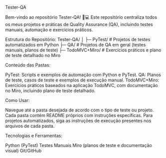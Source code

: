 Tester-QA

Bem-vindo ao repositório Tester-QA! 🧪💻
Este repositório centraliza todos os meus projetos e práticas de Quality Assurance (QA), incluindo testes manuais, automação e exercícios práticos.

Estrutura do Repositório:
Tester-QA/
│
├─ PyTest/               # Projetos de testes automatizados em Python
├─ QA/                   # Projetos de QA em geral (testes manuais, planos de teste)
├─ TodoMVC+Miro/         # Exercícios práticos e plano de teste detalhado no Miro


Conteúdo das Pastas:

PyTest: Scripts e exemplos de automação com Python e PyTest.
QA: Planos de teste, casos de teste e exemplos de execução manual.
TodoMVC+Miro: Exercícios práticos baseados na aplicação TodoMVC, com documentação no Miro, incluindo plano de teste detalhado.

Como Usar:

Navegue até a pasta desejada de acordo com o tipo de teste ou projeto.
Cada pasta contém README próprios com instruções específicas.
Para projetos automatizados, siga as instruções de execução presentes nos arquivos de cada pasta.

Tecnologias e Ferramentas:

Python (PyTest)
Testes Manuais
Miro (planos de teste e documentação visual)
Git/GitHub
